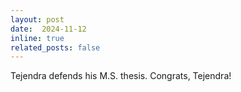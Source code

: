```yaml
---
layout: post
date:  2024-11-12
inline: true
related_posts: false
---
```


Tejendra defends his M.S. thesis. Congrats, Tejendra!